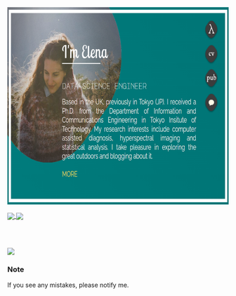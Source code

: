 <a href="https://foxelas.github.io/">
  <img height=450 align="center" src="https://github.com/foxelas/foxelas.github.io/raw/master/images/preview.png" />
</a>
<br/><br/>

<a href="">
<img height=170 align="center" src="https://github-readme-stats.vercel.app/api?username=foxelas&count_private=true&hide=contribs&show_icons=true" />
</a>
<a href="">
<img height=170 align="center" src="https://github-readme-stats.vercel.app/api/top-langs/?username=foxelas&size_weight=0&count_weight=1&langs_count=5&hide=css,javascript&layout=donut&card_width=320" />
</a>

<br/><br/>

<img width=280 align="center" src="https://streak-stats.demolab.com/?user=foxelas" />


### Note 
If you see any mistakes, please notify me. 
